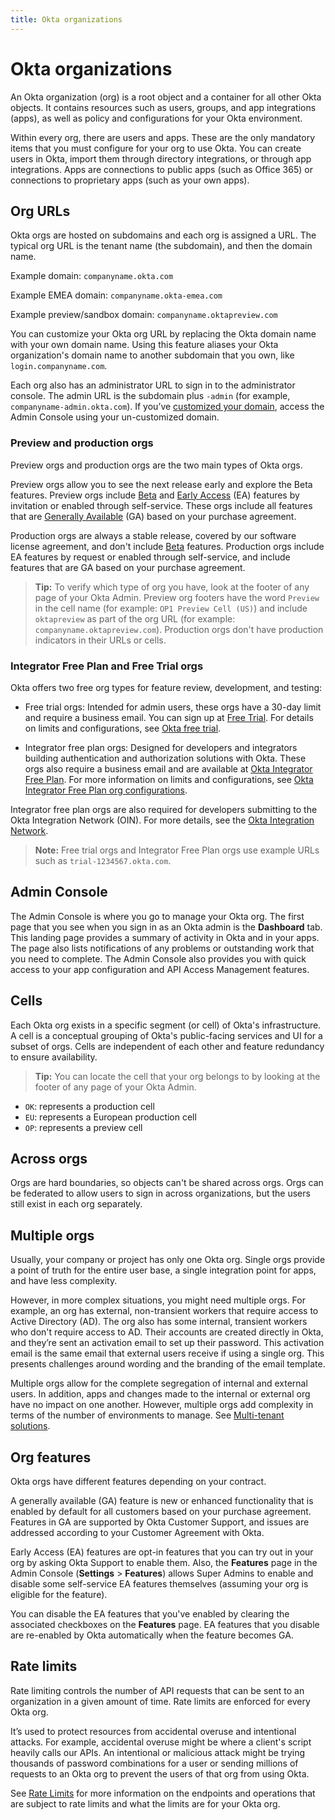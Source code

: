 ```yaml
---
title: Okta organizations
---
```


# Okta organizations

An Okta organization (org) is a root object and a container for all other Okta objects. It contains resources such as users, groups, and app integrations (apps), as well as policy and configurations for your Okta environment.

Within every org, there are users and apps. These are the only mandatory items that you must configure for your org to use Okta. You can create users in Okta, import them through directory integrations, or through app integrations. Apps are connections to public apps (such as Office 365) or connections to proprietary apps (such as your own apps).

## Org URLs

Okta orgs are hosted on subdomains and each org is assigned a URL. The typical org URL is the tenant name (the subdomain), and then the domain name.

Example domain: `companyname.okta.com`

Example EMEA domain: `companyname.okta-emea.com`

Example preview/sandbox domain: `companyname.oktapreview.com`

You can customize your Okta org URL by replacing the Okta domain name with your own domain name. Using this feature aliases your Okta organization's domain name to another subdomain that you own, like `login.companyname.com`.

Each org also has an administrator URL to sign in to the administrator console. The admin URL is the subdomain plus `-admin` (for example, `companyname-admin.okta.com`). If you’ve [customized your domain](/docs/guides/custom-url-domain/), access the Admin Console using your un-customized domain.

### Preview and production orgs

Preview orgs and production orgs are the two main types of Okta orgs.

Preview orgs allow you to see the next release early and explore the Beta features. Preview orgs include [Beta](https://developer.okta.com/docs/api/openapi/okta-management/guides/release-lifecycle/#beta) and [Early Access](https://developer.okta.com/docs/api/openapi/okta-management/guides/release-lifecycle/#early-access-ea) (EA) features by invitation or enabled through self-service. These orgs include all features that are [Generally Available](https://developer.okta.com/docs/api/openapi/okta-management/guides/release-lifecycle/#general-availability-ga) (GA) based on your purchase agreement.

Production orgs are always a stable release, covered by our software license agreement, and don't include [Beta](https://developer.okta.com/docs/api/openapi/okta-management/guides/release-lifecycle/#beta) features. Production orgs include EA features by request or enabled through self-service, and include features that are GA based on your purchase agreement.

> **Tip:** To verify which type of org you have, look at the footer of any page of your Okta Admin. Preview org footers have the word `Preview` in the cell name (for example: `OP1 Preview Cell (US)`) and include `oktapreview` as part of the org URL (for example: `companyname.oktapreview.com`). Production orgs don't have production indicators in their URLs or cells.

### Integrator Free Plan and Free Trial orgs

Okta offers two free org types for feature review, development, and testing:

* Free trial orgs: Intended for admin users, these orgs have a 30-day limit and require a business email. You can sign up at [Free Trial](https://www.okta.com/free-trial/workforce-identity/). For details on limits and configurations, see [Okta free trial](https://help.okta.com/oie/en-us/content/topics/miscellaneous/okta-free-trial.htm).

* Integrator free plan orgs: Designed for developers and integrators building authentication and authorization solutions with Okta. These orgs also require a business email and are available at [Okta Integrator Free Plan](https://developer.okta.com/signup/). For more information on limits and configurations, see [Okta Integrator Free Plan org configurations](/docs/reference/org-defaults/).

Integrator free plan orgs are also required for developers submitting to the Okta Integration Network (OIN). For more details, see the [Okta Integration Network](/docs/guides/okta-integration-network/).

> **Note:** Free trial orgs and Integrator Free Plan orgs use example URLs such as `trial-1234567.okta.com`.

## Admin Console

The Admin Console is where you go to manage your Okta org. The first page that you see when you sign in as an Okta admin is the **Dashboard** tab. This landing page provides a summary of activity in Okta and in your apps. The page also lists notifications of any problems or outstanding work that you need to complete. The Admin Console also provides you with quick access to your app configuration and API Access Management features.

## Cells

Each Okta org exists in a specific segment (or cell) of Okta's infrastructure. A cell is a conceptual grouping of Okta's public-facing services and UI for a subset of orgs. Cells are independent of each other and feature redundancy to ensure availability.

> **Tip:** You can locate the cell that your org belongs to by looking at the footer of any page of your Okta Admin.

* `OK`: represents a production cell
* `EU`: represents a European production cell
* `OP`: represents a preview cell

## Across orgs

Orgs are hard boundaries, so objects can't be shared across orgs. Orgs can be federated to allow users to sign in across organizations, but the users still exist in each org separately.

## Multiple orgs

Usually, your company or project has only one Okta org. Single orgs provide a point of truth for the entire user base, a single integration point for apps, and have less complexity.

However, in more complex situations, you might need multiple orgs. For example, an org has external, non-transient workers that require access to Active Directory (AD). The org also has some internal, transient workers who don't require access to AD. Their accounts are created directly in Okta, and they’re sent an activation email to set up their password. This activation email is the same email that external users receive if using a single org. This presents challenges around wording and the branding of the email template.

Multiple orgs allow for the complete segregation of internal and external users. In addition, apps and changes made to the internal or external org have no impact on one another. However, multiple orgs add complexity in terms of the number of environments to manage. See [Multi-tenant solutions](/docs/concepts/multi-tenancy/).

## Org features

Okta orgs have different features depending on your contract.

A generally available (GA) feature is new or enhanced functionality that is enabled by default for all customers based on your purchase agreement. Features in GA are supported by Okta Customer Support, and issues are addressed according to your Customer Agreement with Okta.

Early Access (EA) features are opt-in features that you can try out in your org by asking Okta Support to enable them. Also, the **Features** page in the Admin Console (**Settings** > **Features**) allows Super Admins to enable and disable some self-service EA features themselves (assuming your org is eligible for the feature).

You can disable the EA features that you've enabled by clearing the associated checkboxes on the **Features** page. EA features that you disable are re-enabled by Okta automatically when the feature becomes GA.

## Rate limits

Rate limiting controls the number of API requests that can be sent to an organization in a given amount of time. Rate limits are enforced for every Okta org.

It’s used to protect resources from accidental overuse and intentional attacks. For example, accidental overuse might be where a client's script heavily calls our APIs. An intentional or malicious attack might be trying thousands of password combinations for a user or sending millions of requests to an Okta org to prevent the users of that org from using Okta.

See [Rate Limits](/docs/reference/rate-limits/) for more information on the endpoints and operations that are subject to rate limits and what the limits are for your Okta org.
